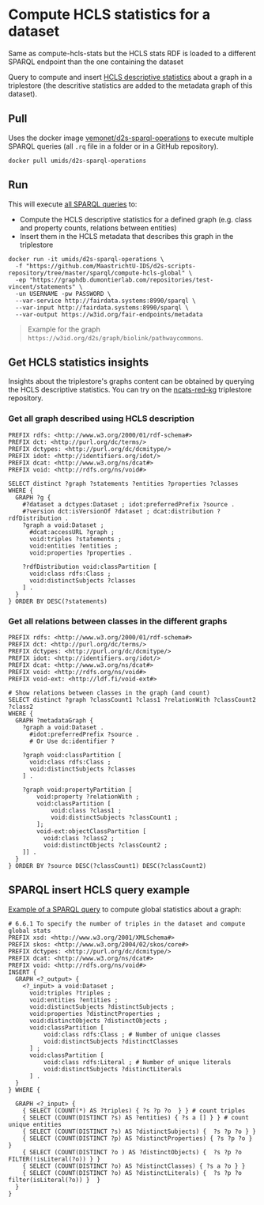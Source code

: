 # Compute HCLS statistics for a dataset

Same as compute-hcls-stats but the HCLS stats RDF is loaded to a different SPARQL endpoint than the one containing the dataset

Query to compute and insert [HCLS descriptive statistics](https://www.w3.org/TR/hcls-dataset) about a graph in a triplestore (the descritive statistics are added to the metadata graph of this dataset).

## Pull

Uses the docker image [vemonet/d2s-sparql-operations](https://hub.docker.com/r/umids/d2s-sparql-operations) to execute multiple SPARQL queries (all `.rq` file in a folder or in a GitHub repository).

```shell
docker pull umids/d2s-sparql-operations
```

## Run

This will execute [all SPARQL queries](https://github.com/MaastrichtU-IDS/d2s-scripts-repository/tree/master/sparql/compute-hcls-stats) to:

* Compute the HCLS descriptive statistics for a defined graph (e.g. class and property counts, relations between entities) 
* Insert them in the HCLS metadata that describes this graph in the triplestore

```shell
docker run -it umids/d2s-sparql-operations \
  -f "https://github.com/MaastrichtU-IDS/d2s-scripts-repository/tree/master/sparql/compute-hcls-global" \
  -ep "https://graphdb.dumontierlab.com/repositories/test-vincent/statements" \
  -un USERNAME -pw PASSWORD \
  --var-service http://fairdata.systems:8990/sparql \
  --var-input http://fairdata.systems:8990/sparql \
  --var-output https://w3id.org/fair-endpoints/metadata
```

> Example for the graph `https://w3id.org/d2s/graph/biolink/pathwaycommons`.

## Get HCLS statistics insights

Insights about the triplestore's graphs content can be obtained by querying the HCLS descriptive statistics. You can try on  the [ncats-red-kg](https://graphdb.dumontierlab.com/sparql) triplestore repository.

### Get all graph described using HCLS description 

```SPARQL
PREFIX rdfs: <http://www.w3.org/2000/01/rdf-schema#>
PREFIX dct: <http://purl.org/dc/terms/>
PREFIX dctypes: <http://purl.org/dc/dcmitype/>
PREFIX idot: <http://identifiers.org/idot/>
PREFIX dcat: <http://www.w3.org/ns/dcat#>
PREFIX void: <http://rdfs.org/ns/void#>

SELECT distinct ?graph ?statements ?entities ?properties ?classes
WHERE {
  GRAPH ?g {
    #?dataset a dctypes:Dataset ; idot:preferredPrefix ?source .
    #?version dct:isVersionOf ?dataset ; dcat:distribution ?rdfDistribution .
    ?graph a void:Dataset ; 
      #dcat:accessURL ?graph ; 
      void:triples ?statements ;
      void:entities ?entities ;
      void:properties ?properties .

    ?rdfDistribution void:classPartition [
      void:class rdfs:Class ;
      void:distinctSubjects ?classes
    ] .
  } 
} ORDER BY DESC(?statements)
```

### Get all relations between classes in the different graphs

```SPARQL
PREFIX rdfs: <http://www.w3.org/2000/01/rdf-schema#>
PREFIX dct: <http://purl.org/dc/terms/>
PREFIX dctypes: <http://purl.org/dc/dcmitype/>
PREFIX idot: <http://identifiers.org/idot/>
PREFIX dcat: <http://www.w3.org/ns/dcat#>
PREFIX void: <http://rdfs.org/ns/void#>
PREFIX void-ext: <http://ldf.fi/void-ext#>

# Show relations between classes in the graph (and count)
SELECT distinct ?graph ?classCount1 ?class1 ?relationWith ?classCount2 ?class2
WHERE {
  GRAPH ?metadataGraph {
    ?graph a void:Dataset .
      #idot:preferredPrefix ?source .
      # Or Use dc:identifier ?

    ?graph void:classPartition [
      void:class rdfs:Class ;
      void:distinctSubjects ?classes
    ] .

    ?graph void:propertyPartition [
        void:property ?relationWith ;
        void:classPartition [
            void:class ?class1 ;
            void:distinctSubjects ?classCount1 ;
        ];
        void-ext:objectClassPartition [
          void:class ?class2 ;
          void:distinctObjects ?classCount2 ;
    ]] . 
  } 
} ORDER BY ?source DESC(?classCount1) DESC(?classCount2)
```

## SPARQL insert HCLS query example

[Example of a SPARQL query](https://github.com/MaastrichtU-IDS/d2s-scripts-repository/blob/master/sparql/compute-hcls-stats/1_1_global_stats_counts.rq) to compute global statistics about a graph:

```SPARQL
# 6.6.1 To specify the number of triples in the dataset and compute global stats
PREFIX xsd: <http://www.w3.org/2001/XMLSchema#>
PREFIX skos: <http://www.w3.org/2004/02/skos/core#>
PREFIX dctypes: <http://purl.org/dc/dcmitype/>
PREFIX dcat: <http://www.w3.org/ns/dcat#>
PREFIX void: <http://rdfs.org/ns/void#>
INSERT {
  GRAPH <?_output> {
    <?_input> a void:Dataset ;
      void:triples ?triples ;
      void:entities ?entities ;
      void:distinctSubjects ?distinctSubjects ;
      void:properties ?distinctProperties ;
      void:distinctObjects ?distinctObjects ;
      void:classPartition [
          void:class rdfs:Class ; # Number of unique classes
          void:distinctSubjects ?distinctClasses 
      ] ;
      void:classPartition [
          void:class rdfs:Literal ; # Number of unique literals
          void:distinctSubjects ?distinctLiterals 
      ] .
  }
} WHERE { 

  GRAPH <?_input> {
    { SELECT (COUNT(*) AS ?triples) { ?s ?p ?o  } } # count triples
    { SELECT (COUNT(DISTINCT ?s) AS ?entities) { ?s a [] } } # count unique entities
    { SELECT (COUNT(DISTINCT ?s) AS ?distinctSubjects) {  ?s ?p ?o } }
    { SELECT (COUNT(DISTINCT ?p) AS ?distinctProperties) { ?s ?p ?o } }
    { SELECT (COUNT(DISTINCT ?o ) AS ?distinctObjects) {  ?s ?p ?o  FILTER(!isLiteral(?o)) } }
    { SELECT (COUNT(DISTINCT ?o) AS ?distinctClasses) { ?s a ?o } }
    { SELECT (COUNT(DISTINCT ?o) AS ?distinctLiterals) {  ?s ?p ?o  filter(isLiteral(?o)) }  }
  }
}
```

